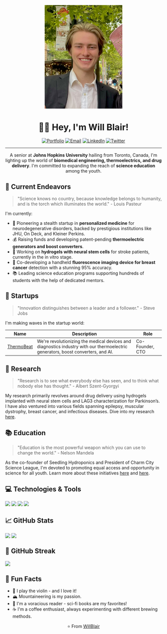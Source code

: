 <div align="center">
<img src="https://github.com/willblair0708/willblair0708/blob/main/profile/profile.jpg" width="250" />

# 👋🔬 Hey, I'm Will Blair!

[![Portfolio](https://img.shields.io/badge/Portfolio-%230077B5.svg?&style=for-the-badge&logoColor=white)](https://willjblair.com)
[![Email](https://img.shields.io/badge/Email-%23D14836.svg?&style=for-the-badge&logo=Gmail&logoColor=white)](mailto:william.blair0708@gmail.com)
[![LinkedIn](https://img.shields.io/badge/LinkedIn-blue?style=for-the-badge&logo=linkedin)](https://www.linkedin.com/in/will-blair/)
[![Twitter](https://img.shields.io/badge/Twitter-1DA1F2?style=for-the-badge&logo=twitter&logoColor=white)](https://twitter.com/will_blair)

---

A senior at **Johns Hopkins University** hailing from Toronto, Canada, I'm lighting up the world of **biomedical engineering, thermoelectrics, and drug delivery**. I'm committed to expanding the reach of **science education** among the youth.

</div>

## 🚀 Current Endeavors
> "Science knows no country, because knowledge belongs to humanity, and is the torch which illuminates the world." - Louis Pasteur

I'm currently:

- 🔬 Pioneering a stealth startup in **personalized medicine** for neurodegenerative disorders, backed by prestigious institutions like JHU, On Deck, and Kleiner Perkins.
- 💰 Raising funds and developing patent-pending **thermoelectric generators and boost converters**.
- 🧫 Working on **hydrogels with neural stem cells** for stroke patients, currently in the in vitro stage.
- 🌈 Co-developing a handheld **fluorescence imaging device for breast cancer** detection with a stunning 95% accuracy.
- 📚 Leading science education programs supporting hundreds of students with the help of dedicated mentors.

## 💼 Startups
> "Innovation distinguishes between a leader and a follower." - Steve Jobs

I'm making waves in the startup world:

| Name | Description | Role |
| ---- | ----------- | ---- |
| [ThermoBeat](http://www.thermobeat.com) | We're revolutionizing the medical devices and diagnostics industry with our thermoelectric generators, boost converters, and AI. | Co-Founder, CTO |

## 🧪 Research
> "Research is to see what everybody else has seen, and to think what nobody else has thought." - Albert Szent-Gyorgyi

My research primarily revolves around drug delivery using hydrogels implanted with neural stem cells and LAG3 characterization for Parkinson’s. I have also ventured into various fields spanning epilepsy, muscular dystrophy, breast cancer, and infectious diseases. Dive into my research [here](https://willjblair.com/portfolio).

## 📚 Education 
> "Education is the most powerful weapon which you can use to change the world." - Nelson Mandela

As the co-founder of Seedling Hydroponics and President of Charm City Science League, I'm devoted to promoting equal access and opportunity in science for all youth. Learn more about these initiatives [here](http://seedlinghydroponic.com) and [here](http://bit.ly/3InhW4u).

## 💻 Technologies & Tools
![](https://img.shields.io/badge/OS-Linux-informational?style=flat&logo=linux&logoColor=white&color=2bbc8a)
![](https://img.shields.io/badge/Editor-VSCode-informational?style=flat&logo=visual-studio-code&logoColor=white&color=2bbc8a)
![](https://img.shields.io/badge/Code-Python-informational?style=flat&logo=python&logoColor=white&color=2bbc8a)
![](https://img.shields.io/badge/Code-JavaScript-informational?style=flat&logo=javascript&logoColor=white&color=2bbc8a)

## 📈 GitHub Stats
<img align="center" src="https://github-readme-stats.vercel.app/api?username=willblair0708&show_icons=true&theme=radical" />
<img align="center" src="https://github-readme-stats.vercel.app/api/top-langs/?username=willblair0708&layout=compact&theme=radical" />

## 🎯 GitHub Streak
<img align="center" src="https://github-readme-streak-stats.herokuapp.com/?user=willblair0708&theme=radical" />

## 🎉 Fun Facts
- 🎻 I play the violin - and I love it!
- 🏔️ Mountaineering is my passion.
- 📖 I'm a voracious reader - sci-fi books are my favorites!
- ☕ I'm a coffee enthusiast, always experimenting with different brewing methods.

<div align="center">

⭐️ From [WillBlair](https://github.com/willblair0708)

</div>
